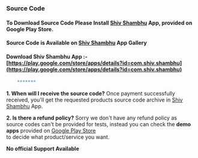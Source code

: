 ### Source Code

#### To Download Source Code Please Install [Shiv Shambhu](https://play.google.com/store/apps/details?id=com.shiv.shambhu) App, provided on Google Play Store.
#### Source Code is Available on [Shiv Shambhu](https://play.google.com/store/apps/details?id=com.shiv.shambhu) App Gallery

#### Download Shiv Shambhu App :- [https://play.google.com/store/apps/details?id=com.shiv.shambhu](https://play.google.com/store/apps/details?id=com.shiv.shambhu)


```markdown
    *******
```

**1. When will I receive the source code?**
Once payment successfully received, you'll get the requested products source code archive in [Shiv Shambhu](https://play.google.com/store/apps/details?id=com.shiv.shambhu) App.

**2. Is there a refund policy?**
Sorry we don't have any refund policy as source codes can't be provided for tests, instead you can check the **demo apps** provided on [Google Play Store](https://play.google.com/store/apps/details?id=com.leaf.explorer)</br> to decide what product/service you want.



**No official Support Available**
